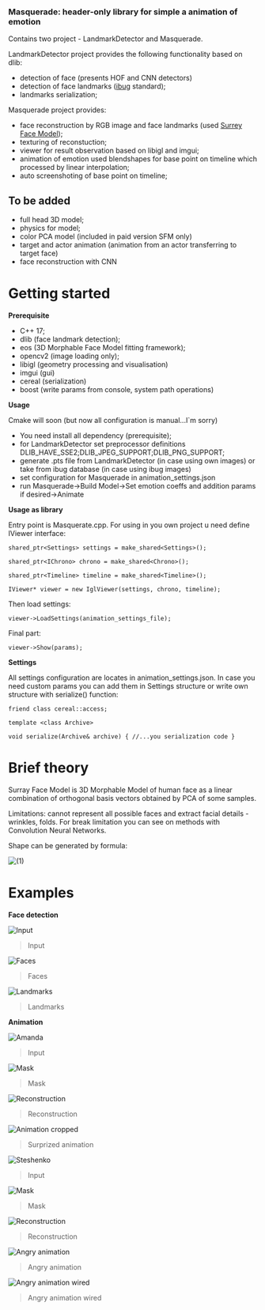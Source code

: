 ### Masquerade: header-only library for simple a animation of emotion

Contains two project - LandmarkDetector and Masquerade.

LandmarkDetector project provides the following functionality based on dlib:
- detection of face (presents HOF and CNN detectors)
- detection of face landmarks ([ibug](https://ibug.doc.ic.ac.uk/resources/300-W/) standard);
- landmarks serialization;

Masquerade project provides:
- face reconstruction by RGB image and face landmarks (used [Surrey Face Model](http://https://www.cvssp.org/faceweb/3dmm/facemodel/ "Surrey Face Model"));
- texturing of reconstuction;
- viewer for result observation based on libigl and imgui;
- animation of emotion used blendshapes for base point on timeline which processed by linear interpolation;
- auto screenshoting of base point on timeline;

## To be added
- full head 3D model;
- physics for model;
- color PCA model (included in paid version SFM only)
- target and actor animation (animation from an actor transferring to target face)
- face reconstruction with CNN

# Getting started
**Prerequisite**
- C++ 17;
- dlib (face landmark detection);
- eos (3D Morphable Face Model fitting framework);
- opencv2 (image loading only);
- libigl (geometry processing and visualisation)
- imgui (gui)
- cereal (serialization)
- boost (write params from console, system path operations)

**Usage**

Cmake will soon (but now all configuration is manual...I`m sorry)
- You need install all dependency (prerequisite);
- for LandmarkDetector set preprocessor definitions DLIB_HAVE_SSE2;DLIB_JPEG_SUPPORT;DLIB_PNG_SUPPORT;
- generate .pts file from LandmarkDetector (in case using own images) or take from ibug database (in case using ibug images)
- set configuration for Masquerade in animation_settings.json
- run Masquerade->Build Model->Set emotion coeffs and addition params if desired->Animate

**Usage as library**

Entry point is Masquerate.cpp. For using in you own project u need define IViewer interface:

`shared_ptr<Settings> settings = make_shared<Settings>();`

`shared_ptr<IChrono> chrono = make_shared<Chrono>();`

`shared_ptr<Timeline> timeline = make_shared<Timeline>();`
  
`IViewer* viewer = new IglViewer(settings, chrono, timeline);`
  
Then load settings:

`viewer->LoadSettings(animation_settings_file);`

Final part:

`viewer->Show(params);`

**Settings**

All settings configuration are locates in animation_settings.json. In case you need custom params you can add them in Settings structure or write own structure with serialize() function:

`friend class cereal::access;`

`template <class Archive>`

`void serialize(Archive& archive) { //...you serialization code } `

# Brief theory
Surray Face Model is 3D Morphable Model of human face as a linear combination of orthogonal basis vectors obtained by PCA of some samples.

Limitations: cannot represent all possible faces and extract facial details - wrinkles, folds. For break limitation you can see on methods with Convolution Neural Networks.

Shape can be generated by formula:

![(1)](https://github.com/CorvoOrc/Masquerade/blob/master/images/shape_formula.gif)

# Examples
**Face detection**

![Input](https://github.com/CorvoOrc/Masquerade/blob/master/images/IntelSummer.jpg)
>Input

![Faces](https://github.com/CorvoOrc/Masquerade/blob/master/images/intelFaces.png "Faces")
>Faces

![Landmarks](https://github.com/CorvoOrc/Masquerade/blob/master/images/intelContours.png "Contours")
>Landmarks

**Animation**

![Amanda](https://github.com/CorvoOrc/Masquerade/blob/master/images/image_0010.png "Amanda")
>Input

![Mask](https://github.com/CorvoOrc/Masquerade/blob/master/images/image_0010Mask.png "Mask")
>Mask

![Reconstruction](https://github.com/CorvoOrc/Masquerade/blob/master/images/amanda_full.png "Reconstruction")
>Reconstruction

![Animation cropped](https://github.com/CorvoOrc/Masquerade/blob/master/images/amanda_combined.png "Animation cropped")
>Surprized animation

![Steshenko](https://github.com/CorvoOrc/Masquerade/blob/master/images/steshFace.png "Steshenko")
>Input

![Mask](https://github.com/CorvoOrc/Masquerade/blob/master/images/steshMask.png "Mask")
>Mask

![Reconstruction](https://github.com/CorvoOrc/Masquerade/blob/master/images/editor_common.png "Reconstruction")
>Reconstruction

![Angry animation](https://github.com/CorvoOrc/Masquerade/blob/master/images/corvo_combined.png "Angry animation")
>Angry animation

![Angry animation wired](https://github.com/CorvoOrc/Masquerade/blob/master/images/corvo_combined_wired.png "Angry animation wired")
>Angry animation wired

